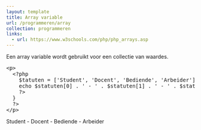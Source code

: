 ```yaml
---
layout: template
title: Array variable
url: /programmeren/array
collection: programmeren
links:
  - url: https://www.w3schools.com/php/php_arrays.asp
---
```

Een array variable wordt gebruikt voor een collectie van waardes.

<pre data-enlighter-theme="beyond" data-enlighter-language="php">
&lt;p&gt;
  &lt;?php 
    $tatuten = ['Student', 'Docent', 'Bediende', 'Arbeider'];
    echo $statuten[0] . ' - ' . $statuten[1] . ' - ' . $statuten[2] . ' - ' . $statuten[3];
    ?&gt;
  }
  ?&gt;
&lt;/p&gt;
</pre>

<div class="shadow result">
<p>Student - Docent - Bediende - Arbeider</p>
</div>